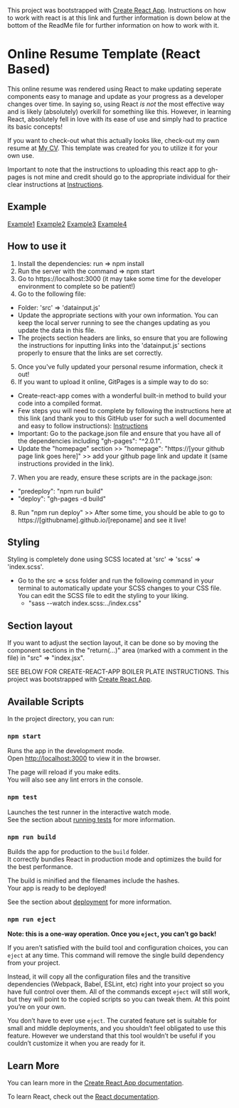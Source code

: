 This project was bootstrapped with [Create React App](https://github.com/facebook/create-react-app). Instructions on how to work with react is at this link and further information is down below at the bottom of the ReadMe file for further information on how to work with it.

# Online Resume Template (React Based)

This online resume was rendered using React to make updating seperate components easy to manage and update as your progress as a developer changes over time. In saying so, using React _is not_ the most effective way and is likely (absolutely) overkill for something like this. However, in learning React, absolutely fell in love with its ease of use and simply had to practice its basic concepts!

If you want to check-out what this actually looks like, check-out my own resume at [My CV](https://bert-bae.github.io/my-cv/). This template was created for you to utilize it for your own use.

Important to note that the instructions to uploading this react app to gh-pages is not mine and credit should go to the appropriate individual for their clear instructions at [Instructions](https://github.com/gitname/react-gh-pages).

## Example

[Example1](https://github.com/bert-bae/ghpages-react-resume-template/blob/master/src/img/ex1.png)
[Example2](https://github.com/bert-bae/ghpages-react-resume-template/blob/master/src/img/ex2.png)
[Example3](https://github.com/bert-bae/ghpages-react-resume-template/blob/master/src/img/ex3.png)
[Example4](https://github.com/bert-bae/ghpages-react-resume-template/blob/master/src/img/ex4.png)

## How to use it

1) Install the dependencies:  run =>  npm install
2) Run the server with the command =>  npm start
3) Go to https://localhost:3000 (it may take some time for the developer environment to complete so be patient!)
4) Go to the following file:
  - Folder: 'src' => 'datainput.js'
  - Update the appropriate sections with your own information. You can keep the local server running to see the changes updating as you update the data in this file.
  - The projects section headers are links, so ensure that you are following the instructions for inputting links into the 'datainput.js' sections properly to ensure that the links are set correctly.
5) Once you've fully updated your personal resume information, check it out!
6) If you want to upload it online, GitPages is a simple way to do so:
  - Create-react-app comes with a wonderful built-in method to build your code into a compiled format.
  - Few steps you will need to complete by following the instructions here at this link (and thank you to this GitHub user for such a well documented and easy to follow instructions): [Instructions](https://github.com/gitname/react-gh-pages)
  - Important: Go to the package.json file and ensure that you have all of the dependencies including "gh-pages": "^2.0.1".
  - Update the "homepage" section >> "homepage": "https://[your github page link goes here]" >> add your github page link and update it (same instructions provided in the link).
7) When you are ready, ensure these scripts are in the package.json:
  - "predeploy": "npm run build"
  - "deploy": "gh-pages -d build"
8) Run "npm run deploy" >> After some time, you should be able to go to https://[githubname].github.io/[reponame] and see it live!

## Styling

Styling is completely done using SCSS located at 'src' => 'scss' => 'index.scss'.
  - Go to the src => scss folder and run the following command in your terminal to automatically update your SCSS changes to your CSS file. You can edit the SCSS file to edit the styling to your liking.
    - "sass --watch index.scss:../index.css"

## Section layout

If you want to adjust the section layout, it can be done so by moving the component sections in the "return(...)" area (marked with a comment in the file) in "src" => "index.jsx".



SEE BELOW FOR CREATE-REACT-APP BOILER PLATE INSTRUCTIONS. This project was bootstrapped with [Create React App](https://github.com/facebook/create-react-app).

## Available Scripts

In the project directory, you can run:

### `npm start`

Runs the app in the development mode.<br>
Open [http://localhost:3000](http://localhost:3000) to view it in the browser.

The page will reload if you make edits.<br>
You will also see any lint errors in the console.

### `npm test`

Launches the test runner in the interactive watch mode.<br>
See the section about [running tests](https://facebook.github.io/create-react-app/docs/running-tests) for more information.

### `npm run build`

Builds the app for production to the `build` folder.<br>
It correctly bundles React in production mode and optimizes the build for the best performance.

The build is minified and the filenames include the hashes.<br>
Your app is ready to be deployed!

See the section about [deployment](https://facebook.github.io/create-react-app/docs/deployment) for more information.

### `npm run eject`

**Note: this is a one-way operation. Once you `eject`, you can’t go back!**

If you aren’t satisfied with the build tool and configuration choices, you can `eject` at any time. This command will remove the single build dependency from your project.

Instead, it will copy all the configuration files and the transitive dependencies (Webpack, Babel, ESLint, etc) right into your project so you have full control over them. All of the commands except `eject` will still work, but they will point to the copied scripts so you can tweak them. At this point you’re on your own.

You don’t have to ever use `eject`. The curated feature set is suitable for small and middle deployments, and you shouldn’t feel obligated to use this feature. However we understand that this tool wouldn’t be useful if you couldn’t customize it when you are ready for it.

## Learn More

You can learn more in the [Create React App documentation](https://facebook.github.io/create-react-app/docs/getting-started).

To learn React, check out the [React documentation](https://reactjs.org/).
